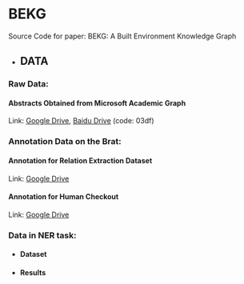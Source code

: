 # BEKG
Source Code for paper: BEKG: A Built Environment Knowledge Graph
* ## DATA
### Raw Data:
#### Abstracts Obtained from Microsoft Academic Graph
Link: [Google Drive](https://drive.google.com/file/d/19RG_geazLt9be3zU2knRkLQPfxZSkf4X/view?usp=sharing), [Baidu Drive](https://pan.baidu.com/s/1ChABm0aI38vYN69jGfARZg) (code: 03df)
### Annotation Data on the Brat:
#### Annotation for Relation Extraction Dataset
Link: [Google Drive](https://drive.google.com/drive/folders/1znsk-HCkqlWeSYi357pLTCeTlr8xuAY6?usp=sharing)
#### Annotation for Human Checkout
Link: [Google Drive](https://drive.google.com/drive/folders/1VAbxeRk4zJ5-xVFAogDWgf5got1VqFOY?usp=sharing)
### Data in NER task:
* #### Dataset
* #### Results
